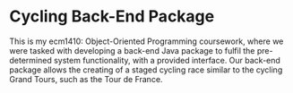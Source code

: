 # Cycling Back-End Package
This is my ecm1410: Object-Oriented Programming coursework, where we were tasked with developing a back-end Java package to fulfil the pre-determined system functionality, with a provided interface.
Our back-end package allows the creating of a staged cycling race similar to the cycling Grand Tours, such as the Tour de France.
